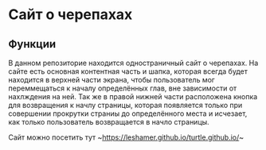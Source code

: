 # Сайт о черепахах
## Функции

В данном репозиторие находится одностраничный сайт о черепахах. На сайте есть основная контентная часть и шапка, которая всегда будет находится в верхней части экрана, чтобы пользователь мог переммещаться к началу определённых глав, вне зависимости от нахлждения на ней. Так же в правой нижней части расположена кнопка для возвращения к начлу страницы, которая появляется только при совершении прокрутки страниы до определённого места и исчезает, как только пользователь возвращается в начло страницы.

Сайт можно посетить тут ~https://leshamer.github.io/turtle.github.io/~
